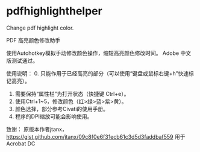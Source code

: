 # pdfhighlighthelper
Change pdf highlight color.

PDF 高亮颜色修改助手

使用Autohotkey模拟手动修改颜色操作，缩短高亮颜色修改时间。
Adobe 中文版测试通过。

使用说明：
0. 只能作用于已经高亮的部分（可以使用“键盘或鼠标右键+h”快速标记高亮）。
1. 需要保持“属性栏”为打开状态（快捷键 Ctrl+e）。
2. 使用Ctrl+1~5，修改颜色（红>绿>蓝>紫>黄）。
3. 颜色选择，部分参考Civati的使用手册。
4. 程序的DPI缩放可能会影响使用。

致谢：
原版本作者jtanx，
https://gist.github.com/jtanx/09c8f0e6f31ecb61c3d5d3faddbaf559
用于Acrobat DC
